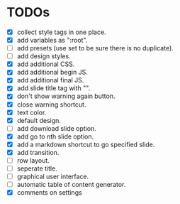 # TODOs

- [X] collect style tags in one place.
- [X] add variables as ":root".
- [ ] add presets (use set to be sure there is no duplicate).
- [ ] add design styles.
- [X] add additional CSS.
- [X] add additional begin JS.
- [X] add additional final JS.
- [X] add slide title tag with "\".
- [X] don't show warning again button.
- [X] close warning shortcut.
- [X] text color.
- [X] default design.
- [ ] add download slide option.
- [X] add go to nth slide option.
- [X] add a markdown shortcut to go specified slide.
- [X] add transition.
- [ ] row layout.
- [ ] seperate title.
- [ ] graphical user interface.
- [ ] automatic table of content generator.
- [X] comments on settings
